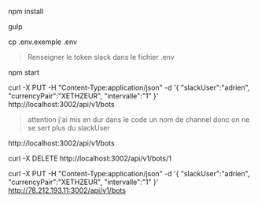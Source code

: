 npm install

gulp


cp .env.exemple .env
> Renseigner le token slack dans le fichier .env

npm start

curl -X PUT -H "Content-Type:application/json" -d '{ "slackUser":"adrien", "currencyPair":"XETHZEUR", "intervalle":"1" }' http://localhost:3002/api/v1/bots

> attention j'ai mis en dur dans le code un nom de channel donc on ne se sert plus du slackUser

http://localhost:3002/api/v1/bots


curl -X DELETE http://localhost:3002/api/v1/bots/1

curl -X PUT -H "Content-Type:application/json" -d '{ "slackUser":"adrien", "currencyPair":"XETHZEUR", "intervalle":"1" }' http://78.212.193.11:3002/api/v1/bots